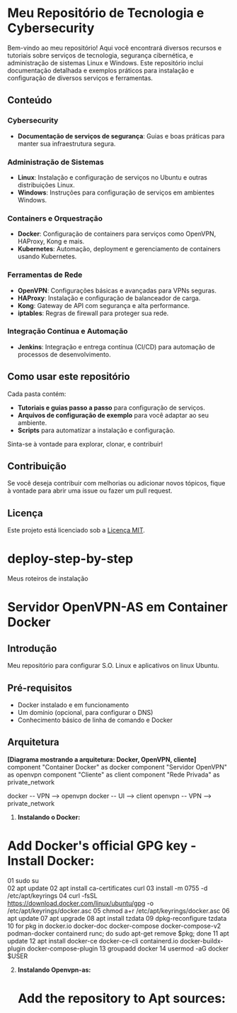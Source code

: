 


# Meu Repositório de Tecnologia e Cybersecurity

Bem-vindo ao meu repositório! Aqui você encontrará diversos recursos e tutoriais sobre serviços de tecnologia, segurança cibernética, e administração de sistemas Linux e Windows. Este repositório inclui documentação detalhada e exemplos práticos para instalação e configuração de diversos serviços e ferramentas.

## Conteúdo

### Cybersecurity
- **Documentação de serviços de segurança**: Guias e boas práticas para manter sua infraestrutura segura.
  
### Administração de Sistemas
- **Linux**: Instalação e configuração de serviços no Ubuntu e outras distribuições Linux.
- **Windows**: Instruções para configuração de serviços em ambientes Windows.

### Containers e Orquestração
- **Docker**: Configuração de containers para serviços como OpenVPN, HAProxy, Kong e mais.
- **Kubernetes**: Automação, deployment e gerenciamento de containers usando Kubernetes.

### Ferramentas de Rede
- **OpenVPN**: Configurações básicas e avançadas para VPNs seguras.
- **HAProxy**: Instalação e configuração de balanceador de carga.
- **Kong**: Gateway de API com segurança e alta performance.
- **iptables**: Regras de firewall para proteger sua rede.

### Integração Contínua e Automação
- **Jenkins**: Integração e entrega contínua (CI/CD) para automação de processos de desenvolvimento.

## Como usar este repositório

Cada pasta contém:
- **Tutoriais e guias passo a passo** para configuração de serviços.
- **Arquivos de configuração de exemplo** para você adaptar ao seu ambiente.
- **Scripts** para automatizar a instalação e configuração.

Sinta-se à vontade para explorar, clonar, e contribuir!

## Contribuição

Se você deseja contribuir com melhorias ou adicionar novos tópicos, fique à vontade para abrir uma issue ou fazer um pull request.

## Licença

Este projeto está licenciado sob a [Licença MIT](LICENSE).

# deploy-step-by-step
Meus roteiros de instalação 

# Servidor OpenVPN-AS em Container Docker

## Introdução
Meu repositório para configurar S.O. Linux e aplicativos on linux Ubuntu.

## Pré-requisitos
* Docker instalado e em funcionamento
* Um domínio (opcional, para configurar o DNS)
* Conhecimento básico de linha de comando e Docker

## Arquitetura
**[Diagrama mostrando a arquitetura: Docker, OpenVPN, cliente]**
component "Container Docker" as docker
component "Servidor OpenVPN" as openvpn
component "Cliente" as client
component "Rede Privada" as private_network

docker -- VPN --> openvpn
docker -- UI --> client
openvpn -- VPN --> private_network

1. **Instalando o Docker:** 

  # Add Docker's official GPG key - Install Docker:
   01  sudo su  
   02  apt update
   02  apt install ca-certificates curl
   03  install -m 0755 -d /etc/apt/keyrings
   04  curl -fsSL https://download.docker.com/linux/ubuntu/gpg -o /etc/apt/keyrings/docker.asc
   05  chmod a+r /etc/apt/keyrings/docker.asc
   06  apt update
   07  apt upgrade
   08  apt install tzdata
   09  dpkg-reconfigure tzdata
   10  for pkg in docker.io docker-doc docker-compose docker-compose-v2 podman-docker containerd runc; do sudo apt-get remove $pkg; done
   11  apt update
   12  apt install docker-ce docker-ce-cli containerd.io docker-buildx-plugin docker-compose-plugin
   13  groupadd docker
   14  usermod -aG docker $USER


2. **Instalando Openvpn-as:**
     
   # Add the repository to Apt sources:
   

